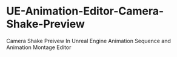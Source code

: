 # UE-Animation-Editor-Camera-Shake-Preview
Camera Shake Preivew In Unreal Engine Animation Sequence and Animation Montage Editor
